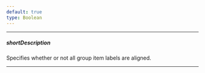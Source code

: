 ```yaml
---
default: true
type: Boolean
---
```

---
##### shortDescription
Specifies whether or not all group item labels are aligned.

---

